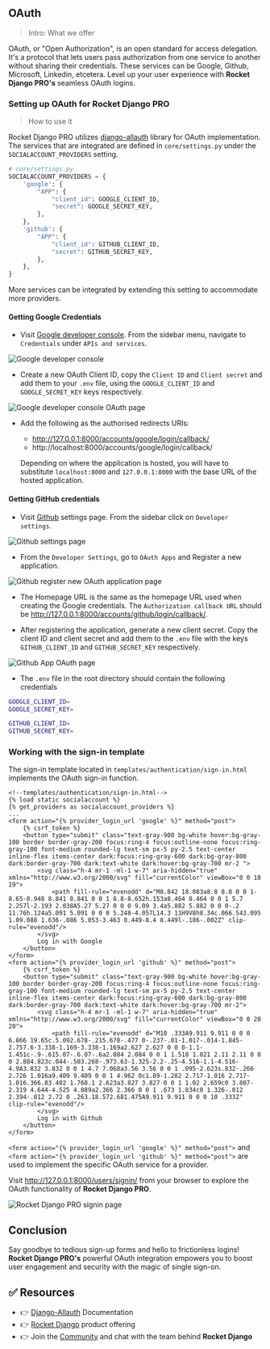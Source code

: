 ## OAuth

> Intro: What we offer

OAuth, or "Open Authorization", is an open standard for access delegation. It's a protocol that lets users pass authorization from one service to another without sharing their credentials. These services can be Google, Github, Microsoft, Linkedin, etcetera. Level up your user experience with **Rocket Django PRO's** seamless OAuth logins.


### Setting up OAuth for Rocket Django PRO

> How to use it 

Rocket Django PRO utilizes [django-allauth](https://docs.allauth.org/en/latest/installation/quickstart.html) library for OAuth implementation. The services that are integrated are defined in `core/settings.py` under the `SOCIALACCOUNT_PROVIDERS` setting.
```py
# core/settings.py
SOCIALACCOUNT_PROVIDERS = {
    'google': {
        "APP": {
            "client_id": GOOGLE_CLIENT_ID,
            "secret": GOOGLE_SECRET_KEY,
        },
    },
    'github': {
        "APP": {
            "client_id": GITHUB_CLIENT_ID,
            "secret": GITHUB_SECRET_KEY,
        },
    },
}
```
More services can be integrated by extending this setting to accommodate more providers.


#### Getting Google Credentials

- Visit [Google developer console](https://console.cloud.google.com/). From the sidebar menu, navigate to `Credentials` under `APIs and services`.

![Google developer console](https://github.com/app-generator/dummy/assets/57325382/e63df707-d066-453e-a7d2-8ea5425ba85b)

- Create a new OAuth Client ID, copy the `Client ID` and `Client secret` and add them to your `.env` file, using the `GOOGLE_CLIENT_ID` and `GOOGLE_SECRET_KEY` keys respectively.

![Google developer console OAuth page](https://github.com/app-generator/dummy/assets/57325382/bbfaad26-2a4a-4876-bdc9-e23b1e88eaab)

- Add the following as the authorised redirects URIs:
    - http://127.0.0.1:8000/accounts/google/login/callback/
    - http://localhost:8000/accounts/google/login/callback/

    Depending on where the application is hosted, you will have to substitute `localhost:8000` and `127.0.0.1:8000` with the base URL of the hosted application.


#### Getting GitHub credentials

- Visit [Github](https://github.com/settings) settings page. From the sidebar click on `Developer settings`.

![Github settings page](https://github.com/app-generator/dummy/assets/57325382/abbea42b-c2d5-4981-ba41-dfc4920cbcc9)

- From the `Developer Settings`, go to `OAuth Apps` and Register a new application.

![Github register new OAuth application page](https://github.com/app-generator/dummy/assets/57325382/c92ba91d-d5da-4e48-854b-fd210f06e0ec)

- The Homepage URL is the same as the homepage URL used when creating the Google credentials. The `Authorization callback URL` should be http://127.0.0.1:8000/accounts/github/login/callback/.

- After registering the application, generate a new client secret. Copy the client ID and client secret and add them to the `.env` file with the keys `GITHUB_CLIENT_ID` and `GITHUB_SECRET_KEY` respectively.

![Github App OAuth page](https://github.com/app-generator/dummy/assets/57325382/1fd2387e-d884-4867-870f-5258dd0f77c3)

- The `.env` file in the root directory should contain the following credentials
```bash
GOOGLE_CLIENT_ID=
GOOGLE_SECRET_KEY=

GITHUB_CLIENT_ID=
GITHUB_SECRET_KEY=
```


### Working with the sign-in template
The sign-in template located in `templates/authentication/sign-in.html` implements the OAuth sign-in function.
```jinja
<!--templates/authentication/sign-in.html-->
{% load static socialaccount %}
{% get_providers as socialaccount_providers %}
...
<form action="{% provider_login_url 'google' %}" method="post">
    {% csrf_token %}
    <button type="submit" class="text-gray-900 bg-white hover:bg-gray-100 border border-gray-200 focus:ring-4 focus:outline-none focus:ring-gray-100 font-medium rounded-lg text-sm px-5 py-2.5 text-center inline-flex items-center dark:focus:ring-gray-600 dark:bg-gray-800 dark:border-gray-700 dark:text-white dark:hover:bg-gray-700 mr-2 ">
        <svg class="h-4 mr-1 -ml-1 w-7" aria-hidden="true" xmlns="http://www.w3.org/2000/svg" fill="currentColor" viewBox="0 0 18 19">
            <path fill-rule="evenodd" d="M8.842 18.083a8.8 8.8 0 0 1-8.65-8.948 8.841 8.841 0 0 1 8.8-8.652h.153a8.464 8.464 0 0 1 5.7 2.257l-2.193 2.038A5.27 5.27 0 0 0 9.09 3.4a5.882 5.882 0 0 0-.2 11.76h.124a5.091 5.091 0 0 0 5.248-4.057L14.3 11H9V8h8.34c.066.543.095 1.09.088 1.636-.086 5.053-3.463 8.449-8.4 8.449l-.186-.002Z" clip-rule="evenodd"/>
        </svg>
        Log in with Google
    </button>
</form>
<form action="{% provider_login_url 'github' %}" method="post">
    {% csrf_token %}
    <button type="submit" class="text-gray-900 bg-white hover:bg-gray-100 border border-gray-200 focus:ring-4 focus:outline-none focus:ring-gray-100 font-medium rounded-lg text-sm px-5 py-2.5 text-center inline-flex items-center dark:focus:ring-gray-600 dark:bg-gray-800 dark:border-gray-700 dark:text-white dark:hover:bg-gray-700 mr-2">
        <svg class="h-4 mr-1 -ml-1 w-7" aria-hidden="true" xmlns="http://www.w3.org/2000/svg" fill="currentColor" viewBox="0 0 20 20">
            <path fill-rule="evenodd" d="M10 .333A9.911 9.911 0 0 0 6.866 19.65c.5.092.678-.215.678-.477 0-.237-.01-1.017-.014-1.845-2.757.6-3.338-1.169-3.338-1.169a2.627 2.627 0 0 0-1.1-1.451c-.9-.615.07-.6.07-.6a2.084 2.084 0 0 1 1.518 1.021 2.11 2.11 0 0 0 2.884.823c.044-.503.268-.973.63-1.325-2.2-.25-4.516-1.1-4.516-4.9A3.832 3.832 0 0 1 4.7 7.068a3.56 3.56 0 0 1 .095-2.623s.832-.266 2.726 1.016a9.409 9.409 0 0 1 4.962 0c1.89-1.282 2.717-1.016 2.717-1.016.366.83.402 1.768.1 2.623a3.827 3.827 0 0 1 1.02 2.659c0 3.807-2.319 4.644-4.525 4.889a2.366 2.366 0 0 1 .673 1.834c0 1.326-.012 2.394-.012 2.72 0 .263.18.572.681.475A9.911 9.911 0 0 0 10 .333Z" clip-rule="evenodd"/>
        </svg>
        Log in with Github
    </button>
</form>
```

`<form action="{% provider_login_url 'google' %}" method="post">` and `<form action="{% provider_login_url 'github' %}" method="post">` are used to implement the specific OAuth service for a provider.

Visit http://127.0.0.1:8000/users/signin/ from your browser to explore the OAuth functionality of **Rocket Django PRO**.

![Rocket Django PRO signin page](https://github.com/app-generator/dummy/assets/57325382/8d96c33e-1c0b-4d19-8543-b84bc55e3338)


## Conclusion
Say goodbye to tedious sign-up forms and hello to frictionless logins! **Rocket Django PRO's** powerful OAuth integration empowers you to boost user engagement and security with the magic of single sign-on.


## ✅ Resources
- 👉 [Django-Allauth](https://docs.allauth.org/en/latest/introduction/index.html) Documentation
- 👉 [Rocket Django](https://docs.appseed.us/products/rocket/django/) product offering
- 👉 Join the [Community](https://discord.com/invite/fZC6hup) and chat with the team behind **Rocket Django**